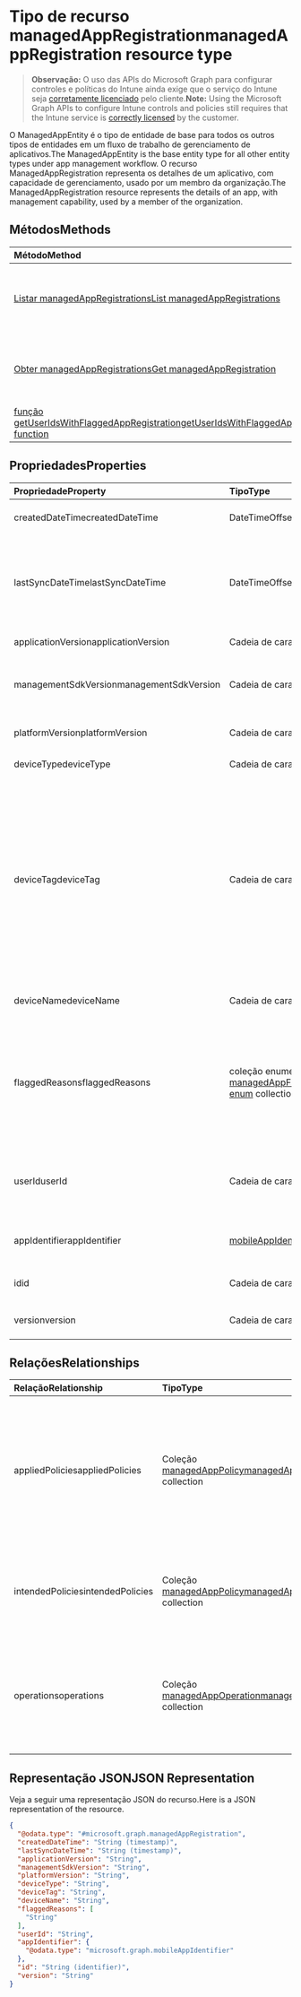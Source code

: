 # <a name="managedappregistration-resource-type"></a><span data-ttu-id="90d19-101">Tipo de recurso managedAppRegistration</span><span class="sxs-lookup"><span data-stu-id="90d19-101">managedAppRegistration resource type</span></span>

> <span data-ttu-id="90d19-102">**Observação:** O uso das APIs do Microsoft Graph para configurar controles e políticas do Intune ainda exige que o serviço do Intune seja [corretamente licenciado](https://go.microsoft.com/fwlink/?linkid=839381) pelo cliente.</span><span class="sxs-lookup"><span data-stu-id="90d19-102">**Note:** Using the Microsoft Graph APIs to configure Intune controls and policies still requires that the Intune service is [correctly licensed](https://go.microsoft.com/fwlink/?linkid=839381) by the customer.</span></span>

<span data-ttu-id="90d19-103">O ManagedAppEntity é o tipo de entidade de base para todos os outros tipos de entidades em um fluxo de trabalho de gerenciamento de aplicativos.</span><span class="sxs-lookup"><span data-stu-id="90d19-103">The ManagedAppEntity is the base entity type for all other entity types under app management workflow.</span></span>
<span data-ttu-id="90d19-104">O recurso ManagedAppRegistration representa os detalhes de um aplicativo, com capacidade de gerenciamento, usado por um membro da organização.</span><span class="sxs-lookup"><span data-stu-id="90d19-104">The ManagedAppRegistration resource represents the details of an app, with management capability, used by a member of the organization.</span></span>
## <a name="methods"></a><span data-ttu-id="90d19-105">Métodos</span><span class="sxs-lookup"><span data-stu-id="90d19-105">Methods</span></span>
|<span data-ttu-id="90d19-106">Método</span><span class="sxs-lookup"><span data-stu-id="90d19-106">Method</span></span>|<span data-ttu-id="90d19-107">Tipo de retorno</span><span class="sxs-lookup"><span data-stu-id="90d19-107">Return Type</span></span>|<span data-ttu-id="90d19-108">Descrição</span><span class="sxs-lookup"><span data-stu-id="90d19-108">Description</span></span>|
|:---|:---|:---|
|[<span data-ttu-id="90d19-109">Listar managedAppRegistrations</span><span class="sxs-lookup"><span data-stu-id="90d19-109">List managedAppRegistrations</span></span>](../api/intune_mam_managedappregistration_list.md)|<span data-ttu-id="90d19-110">Coleção [managedAppRegistration](../resources/intune_mam_managedappregistration.md)</span><span class="sxs-lookup"><span data-stu-id="90d19-110">[managedAppRegistration](../resources/intune_mam_managedappregistration.md) collection</span></span>|<span data-ttu-id="90d19-111">Listar propriedades e relações dos objetos de [managedAppRegistration](../resources/intune_mam_managedappregistration.md).</span><span class="sxs-lookup"><span data-stu-id="90d19-111">List properties and relationships of the [managedAppRegistration](../resources/intune_mam_managedappregistration.md) objects.</span></span>|
|[<span data-ttu-id="90d19-112">Obter managedAppRegistrations</span><span class="sxs-lookup"><span data-stu-id="90d19-112">Get managedAppRegistration</span></span>](../api/intune_mam_managedappregistration_get.md)|[<span data-ttu-id="90d19-113">managedAppRegistration</span><span class="sxs-lookup"><span data-stu-id="90d19-113">managedAppRegistration</span></span>](../resources/intune_mam_managedappregistration.md)|<span data-ttu-id="90d19-114">Ler propriedades e relações do objeto [managedAppRegistration](../resources/intune_mam_managedappregistration.md).</span><span class="sxs-lookup"><span data-stu-id="90d19-114">Read properties and relationships of the [managedAppRegistration](../resources/intune_mam_managedappregistration.md) object.</span></span>|
|[<span data-ttu-id="90d19-115">função getUserIdsWithFlaggedAppRegistration</span><span class="sxs-lookup"><span data-stu-id="90d19-115">getUserIdsWithFlaggedAppRegistration function</span></span>](../api/intune_mam_managedappregistration_getuseridswithflaggedappregistration.md)|<span data-ttu-id="90d19-116">Coleção String</span><span class="sxs-lookup"><span data-stu-id="90d19-116">String collection</span></span>|<span data-ttu-id="90d19-117">Ainda não documentado</span><span class="sxs-lookup"><span data-stu-id="90d19-117">Not yet documented</span></span>|

## <a name="properties"></a><span data-ttu-id="90d19-118">Propriedades</span><span class="sxs-lookup"><span data-stu-id="90d19-118">Properties</span></span>
|<span data-ttu-id="90d19-119">Propriedade</span><span class="sxs-lookup"><span data-stu-id="90d19-119">Property</span></span>|<span data-ttu-id="90d19-120">Tipo</span><span class="sxs-lookup"><span data-stu-id="90d19-120">Type</span></span>|<span data-ttu-id="90d19-121">Descrição</span><span class="sxs-lookup"><span data-stu-id="90d19-121">Description</span></span>|
|:---|:---|:---|
|<span data-ttu-id="90d19-122">createdDateTime</span><span class="sxs-lookup"><span data-stu-id="90d19-122">createdDateTime</span></span>|<span data-ttu-id="90d19-123">DateTimeOffset</span><span class="sxs-lookup"><span data-stu-id="90d19-123">DateTimeOffset</span></span>|<span data-ttu-id="90d19-124">Data e hora de criação</span><span class="sxs-lookup"><span data-stu-id="90d19-124">Date and time of creation</span></span>|
|<span data-ttu-id="90d19-125">lastSyncDateTime</span><span class="sxs-lookup"><span data-stu-id="90d19-125">lastSyncDateTime</span></span>|<span data-ttu-id="90d19-126">DateTimeOffset</span><span class="sxs-lookup"><span data-stu-id="90d19-126">DateTimeOffset</span></span>|<span data-ttu-id="90d19-127">Data e hora em que o último aplicativo foi sincronizado com o serviço de gerenciamento.</span><span class="sxs-lookup"><span data-stu-id="90d19-127">Date and time of last the app synced with management service.</span></span>|
|<span data-ttu-id="90d19-128">applicationVersion</span><span class="sxs-lookup"><span data-stu-id="90d19-128">applicationVersion</span></span>|<span data-ttu-id="90d19-129">Cadeia de caracteres</span><span class="sxs-lookup"><span data-stu-id="90d19-129">String</span></span>|<span data-ttu-id="90d19-130">Versão do Aplicativo</span><span class="sxs-lookup"><span data-stu-id="90d19-130">App version</span></span>|
|<span data-ttu-id="90d19-131">managementSdkVersion</span><span class="sxs-lookup"><span data-stu-id="90d19-131">managementSdkVersion</span></span>|<span data-ttu-id="90d19-132">Cadeia de caracteres</span><span class="sxs-lookup"><span data-stu-id="90d19-132">String</span></span>|<span data-ttu-id="90d19-133">Versão do SDK de gerenciamento do aplicativo</span><span class="sxs-lookup"><span data-stu-id="90d19-133">App management SDK version</span></span>|
|<span data-ttu-id="90d19-134">platformVersion</span><span class="sxs-lookup"><span data-stu-id="90d19-134">platformVersion</span></span>|<span data-ttu-id="90d19-135">Cadeia de caracteres</span><span class="sxs-lookup"><span data-stu-id="90d19-135">String</span></span>|<span data-ttu-id="90d19-136">Versão do sistema operacional</span><span class="sxs-lookup"><span data-stu-id="90d19-136">Operating System version</span></span>|
|<span data-ttu-id="90d19-137">deviceType</span><span class="sxs-lookup"><span data-stu-id="90d19-137">deviceType</span></span>|<span data-ttu-id="90d19-138">Cadeia de caracteres</span><span class="sxs-lookup"><span data-stu-id="90d19-138">String</span></span>|<span data-ttu-id="90d19-139">Tipo de dispositivo do host</span><span class="sxs-lookup"><span data-stu-id="90d19-139">Host device type</span></span>|
|<span data-ttu-id="90d19-140">deviceTag</span><span class="sxs-lookup"><span data-stu-id="90d19-140">deviceTag</span></span>|<span data-ttu-id="90d19-141">Cadeia de caracteres</span><span class="sxs-lookup"><span data-stu-id="90d19-141">String</span></span>|<span data-ttu-id="90d19-142">Uma tag gerada pelo SDK de gerenciamento, que ajuda a relacionar aplicativos hospedados no mesmo dispositivo.</span><span class="sxs-lookup"><span data-stu-id="90d19-142">App management SDK generated tag, which helps relate apps hosted on the same device.</span></span> <span data-ttu-id="90d19-143">Sem garantia de indicar aplicativos em todas as condições.</span><span class="sxs-lookup"><span data-stu-id="90d19-143">Not guaranteed to relate apps in all conditions.</span></span>|
|<span data-ttu-id="90d19-144">deviceName</span><span class="sxs-lookup"><span data-stu-id="90d19-144">deviceName</span></span>|<span data-ttu-id="90d19-145">Cadeia de caracteres</span><span class="sxs-lookup"><span data-stu-id="90d19-145">String</span></span>|<span data-ttu-id="90d19-146">Nome do dispositivo do host</span><span class="sxs-lookup"><span data-stu-id="90d19-146">Host device name</span></span>|
|<span data-ttu-id="90d19-147">flaggedReasons</span><span class="sxs-lookup"><span data-stu-id="90d19-147">flaggedReasons</span></span>|<span data-ttu-id="90d19-148">coleção enumerada [managedAppFlaggedReason](../resources/intune_mam_managedappflaggedreason.md)</span><span class="sxs-lookup"><span data-stu-id="90d19-148">[managedAppFlaggedReason enum](../resources/intune_mam_managedappflaggedreason.md) collection</span></span>|<span data-ttu-id="90d19-149">Zero ou mais motivos para a sinalização de um registro de aplicativo.</span><span class="sxs-lookup"><span data-stu-id="90d19-149">Zero or more reasons an app registration is flagged.</span></span> <span data-ttu-id="90d19-150">Ex:</span><span class="sxs-lookup"><span data-stu-id="90d19-150">E.g.</span></span> <span data-ttu-id="90d19-151">aplicativo usado em dispositivo modificado</span><span class="sxs-lookup"><span data-stu-id="90d19-151">app running on rooted device</span></span>|
|<span data-ttu-id="90d19-152">userId</span><span class="sxs-lookup"><span data-stu-id="90d19-152">userId</span></span>|<span data-ttu-id="90d19-153">Cadeia de caracteres</span><span class="sxs-lookup"><span data-stu-id="90d19-153">String</span></span>|<span data-ttu-id="90d19-154">A ID de usuário à qual este registro de aplicativo pertence.</span><span class="sxs-lookup"><span data-stu-id="90d19-154">The user Id to who this app registration belongs.</span></span>|
|<span data-ttu-id="90d19-155">appIdentifier</span><span class="sxs-lookup"><span data-stu-id="90d19-155">appIdentifier</span></span>|[<span data-ttu-id="90d19-156">mobileAppIdentifier</span><span class="sxs-lookup"><span data-stu-id="90d19-156">mobileAppIdentifier</span></span>](../resources/intune_mam_mobileappidentifier.md)|<span data-ttu-id="90d19-157">O identificador do pacote do aplicativo</span><span class="sxs-lookup"><span data-stu-id="90d19-157">The app package Identifier</span></span>|
|<span data-ttu-id="90d19-158">id</span><span class="sxs-lookup"><span data-stu-id="90d19-158">id</span></span>|<span data-ttu-id="90d19-159">Cadeia de caracteres</span><span class="sxs-lookup"><span data-stu-id="90d19-159">String</span></span>|<span data-ttu-id="90d19-160">Chave da entidade.</span><span class="sxs-lookup"><span data-stu-id="90d19-160">Key of the entity.</span></span>|
|<span data-ttu-id="90d19-161">version</span><span class="sxs-lookup"><span data-stu-id="90d19-161">version</span></span>|<span data-ttu-id="90d19-162">Cadeia de caracteres</span><span class="sxs-lookup"><span data-stu-id="90d19-162">String</span></span>|<span data-ttu-id="90d19-163">Versão da entidade.</span><span class="sxs-lookup"><span data-stu-id="90d19-163">Version of the entity.</span></span>|

## <a name="relationships"></a><span data-ttu-id="90d19-164">Relações</span><span class="sxs-lookup"><span data-stu-id="90d19-164">Relationships</span></span>
|<span data-ttu-id="90d19-165">Relação</span><span class="sxs-lookup"><span data-stu-id="90d19-165">Relationship</span></span>|<span data-ttu-id="90d19-166">Tipo</span><span class="sxs-lookup"><span data-stu-id="90d19-166">Type</span></span>|<span data-ttu-id="90d19-167">Descrição</span><span class="sxs-lookup"><span data-stu-id="90d19-167">Description</span></span>|
|:---|:---|:---|
|<span data-ttu-id="90d19-168">appliedPolicies</span><span class="sxs-lookup"><span data-stu-id="90d19-168">appliedPolicies</span></span>|<span data-ttu-id="90d19-169">Coleção [managedAppPolicy](../resources/intune_mam_managedapppolicy.md)</span><span class="sxs-lookup"><span data-stu-id="90d19-169">[managedAppPolicy](../resources/intune_mam_managedapppolicy.md) collection</span></span>|<span data-ttu-id="90d19-170">Zero ou mais políticas já aplicadas ao aplicativo registrado quando este foi sincronizado pela última vez com o serviço de gerenciamento.</span><span class="sxs-lookup"><span data-stu-id="90d19-170">Zero or more policys already applied on the registered app when it last synchronized with managment service.</span></span>|
|<span data-ttu-id="90d19-171">intendedPolicies</span><span class="sxs-lookup"><span data-stu-id="90d19-171">intendedPolicies</span></span>|<span data-ttu-id="90d19-172">Coleção [managedAppPolicy](../resources/intune_mam_managedapppolicy.md)</span><span class="sxs-lookup"><span data-stu-id="90d19-172">[managedAppPolicy](../resources/intune_mam_managedapppolicy.md) collection</span></span>|<span data-ttu-id="90d19-173">Zero ou mais administradores de políticas destinados ao aplicativo a partir de agora.</span><span class="sxs-lookup"><span data-stu-id="90d19-173">Zero or more policies admin intended for the app as of now.</span></span>|
|<span data-ttu-id="90d19-174">operations</span><span class="sxs-lookup"><span data-stu-id="90d19-174">operations</span></span>|<span data-ttu-id="90d19-175">Coleção [managedAppOperation](../resources/intune_mam_managedappoperation.md)</span><span class="sxs-lookup"><span data-stu-id="90d19-175">[managedAppOperation](../resources/intune_mam_managedappoperation.md) collection</span></span>|<span data-ttu-id="90d19-176">Zero ou mais operações de longa execução desencadeadas no registro do aplicativo.</span><span class="sxs-lookup"><span data-stu-id="90d19-176">Zero or more long running operations triggered on the app registration.</span></span>|

## <a name="json-representation"></a><span data-ttu-id="90d19-177">Representação JSON</span><span class="sxs-lookup"><span data-stu-id="90d19-177">JSON Representation</span></span>
<span data-ttu-id="90d19-178">Veja a seguir uma representação JSON do recurso.</span><span class="sxs-lookup"><span data-stu-id="90d19-178">Here is a JSON representation of the resource.</span></span>
<!--{
  "blockType": "resource",
  "abstract": true,
  "keyProperty": "id",
  "baseType": "microsoft.graph.entity",
  "@odata.type": "microsoft.graph.managedAppRegistration"
}-->
``` json
{
  "@odata.type": "#microsoft.graph.managedAppRegistration",
  "createdDateTime": "String (timestamp)",
  "lastSyncDateTime": "String (timestamp)",
  "applicationVersion": "String",
  "managementSdkVersion": "String",
  "platformVersion": "String",
  "deviceType": "String",
  "deviceTag": "String",
  "deviceName": "String",
  "flaggedReasons": [
    "String"
  ],
  "userId": "String",
  "appIdentifier": {
    "@odata.type": "microsoft.graph.mobileAppIdentifier"
  },
  "id": "String (identifier)",
  "version": "String"
}
```
